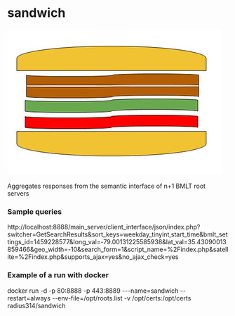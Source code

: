 # sandwich

![alt tag](/resources/sandwich.png)

Aggregates responses from the semantic interface of n+1 BMLT root servers

### Sample queries

http://localhost:8888/main_server/client_interface/json/index.php?switcher=GetSearchResults&sort_keys=weekday_tinyint,start_time&bmlt_settings_id=1459228577&long_val=-79.00131225585938&lat_val=35.43090013859466&geo_width=-10&search_form=1&script_name=%2Findex.php&satellite=%2Findex.php&supports_ajax=yes&no_ajax_check=yes

### Example of a run with docker

docker run -d -p 80:8888 -p 443:8889 ---name=sandwich --restart=always --env-file=/opt/roots.list -v /opt/certs:/opt/certs radius314/sandwich
